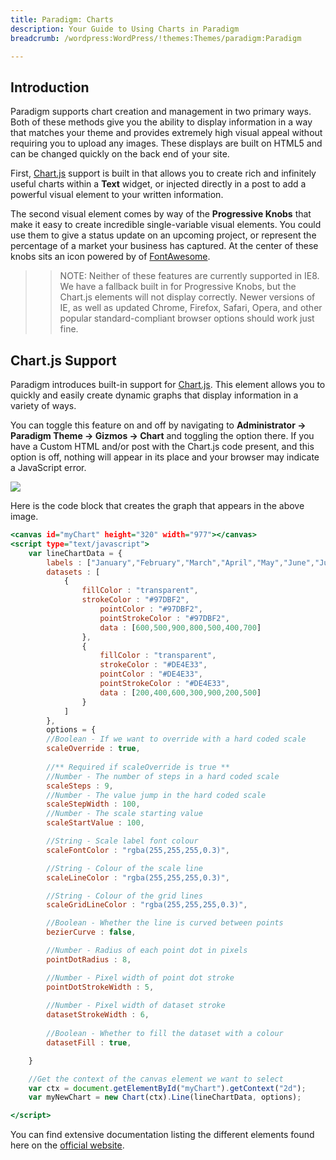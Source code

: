 ```yaml
---
title: Paradigm: Charts
description: Your Guide to Using Charts in Paradigm
breadcrumb: /wordpress:WordPress/!themes:Themes/paradigm:Paradigm

---
```


Introduction
-----

Paradigm supports chart creation and management in two primary ways. Both of these methods give you the ability to display information in a way that matches your theme and provides extremely high visual appeal without requiring you to upload any images. These displays are built on HTML5 and can be changed quickly on the back end of your site.

First, [Chart.js][chartjs] support is built in that allows you to create rich and infinitely useful charts within a **Text** widget, or injected directly in a post to add a powerful visual element to your written information.

The second visual element comes by way of the **Progressive Knobs** that make it easy to create incredible single-variable visual elements. You could use them to give a status update on an upcoming project, or represent the percentage of a market your business has captured. At the center of these knobs sits an icon powered by of [FontAwesome][fontawesome].

>> NOTE: Neither of these features are currently supported in IE8. We have a fallback built in for Progressive Knobs, but the Chart.js elements will not display correctly. Newer versions of IE, as well as updated Chrome, Firefox, Safari, Opera, and other popular standard-compliant browser options should work just fine.

Chart.js Support
-----

Paradigm introduces built-in support for [Chart.js][chartjs]. This element allows you to quickly and easily create dynamic graphs that display information in a variety of ways. 

You can toggle this feature on and off by navigating to **Administrator -> Paradigm Theme -> Gizmos -> Chart** and toggling the option there. If you have a Custom HTML and/or post with the Chart.js code present, and this option is off, nothing will appear in its place and your browser may indicate a JavaScript error.

![][chart_1]

Here is the code block that creates the graph that appears in the above image.

~~~ .html
<canvas id="myChart" height="320" width="977"></canvas>
<script type="text/javascript">
    var lineChartData = {
        labels : ["January","February","March","April","May","June","July"],
        datasets : [
            {
                fillColor : "transparent",
                strokeColor : "#97DBF2",
                    pointColor : "#97DBF2",
                    pointStrokeColor : "#97DBF2",
                    data : [600,500,900,800,500,400,700]
                },
                {
                    fillColor : "transparent",
                    strokeColor : "#DE4E33",
                    pointColor : "#DE4E33",
                    pointStrokeColor : "#DE4E33",
                    data : [200,400,600,300,900,200,500]
                }
            ]
        },
        options = {
        //Boolean - If we want to override with a hard coded scale
        scaleOverride : true,
            
        //** Required if scaleOverride is true **
        //Number - The number of steps in a hard coded scale
        scaleSteps : 9,
        //Number - The value jump in the hard coded scale
        scaleStepWidth : 100,
        //Number - The scale starting value
        scaleStartValue : 100,

        //String - Scale label font colour  
        scaleFontColor : "rgba(255,255,255,0.3)",

        //String - Colour of the scale line
        scaleLineColor : "rgba(255,255,255,0.3)",

        //String - Colour of the grid lines
        scaleGridLineColor : "rgba(255,255,255,0.3)",   

        //Boolean - Whether the line is curved between points
        bezierCurve : false,    

        //Number - Radius of each point dot in pixels
        pointDotRadius : 8,

        //Number - Pixel width of point dot stroke
        pointDotStrokeWidth : 5,
            
        //Number - Pixel width of dataset stroke
        datasetStrokeWidth : 6,
        
        //Boolean - Whether to fill the dataset with a colour
        datasetFill : true,

    }

    //Get the context of the canvas element we want to select
    var ctx = document.getElementById("myChart").getContext("2d");
    var myNewChart = new Chart(ctx).Line(lineChartData, options);

</script>
~~~

You can find extensive documentation listing the different elements found here on the [official website][chartjs].

[chartjs]: http://chartjs.org
[fontawesome]: http://fortawesome.github.io/Font-Awesome/
[chart_1]: assets/chart.jpeg
[chart_2]: assets/demo_3.jpeg
[list]: http://demo.rockettheme.com/wordpress-themes/Paradigm/features/typography